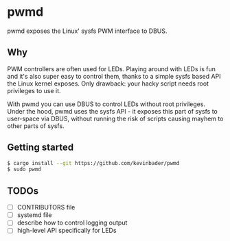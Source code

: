# pwmd

pwmd exposes the Linux' sysfs PWM interface to DBUS.

## Why

PWM controllers are often used for LEDs. Playing around with LEDs is fun and it's also super easy to control them, thanks to a simple sysfs based API the Linux kernel exposes. Only drawback: your hacky script needs root privileges to use it.

With pwmd you can use DBUS to control LEDs without root privileges. Under the hood, pwmd uses the sysfs API - it exposes this part of sysfs to user-space via DBUS, without running the risk of scripts causing mayhem to other parts of sysfs.

## Getting started

```bash
$ cargo install --git https://github.com/kevinbader/pwmd
$ sudo pwmd
```

## TODOs

- [ ] CONTRIBUTORS file
- [ ] systemd file
- [ ] describe how to control logging output
- [ ] high-level API specifically for LEDs
